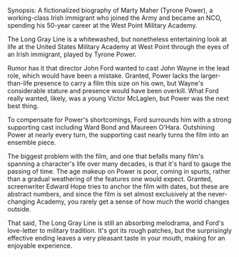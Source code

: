 Synopsis: A fictionalized biography of Marty Maher (Tyrone Power), a working-class Irish immigrant who joined the Army and became an NCO, spending his 50-year career at the West Point Military Academy.

The Long Gray Line is a whitewashed, but nonetheless entertaining look at life at the United States Military Academy at West Point through the eyes of an Irish immigrant, played by Tyrone Power. 

Rumor has it that director John Ford wanted to cast John Wayne in the lead role, which would have been a mistake. Granted, Power lacks the larger-than-life presence to carry a film this size on his own, but Wayne's considerable stature and presence would have been overkill. What Ford really wanted, likely, was a young Victor McLaglen, but Power was the next best thing.

To compensate for Power's shortcomings, Ford surrounds him with a strong supporting cast including Ward Bond and Maureen O'Hara. Outshining Power at nearly every turn, the supporting cast nearly turns the film into an ensemble piece.

The biggest problem with the film, and one that befalls many film's spanning a character's life over many decades, is that it's hard to gauge the passing of time. The age makeup on Power is poor, coming in spurts, rather than a gradual weathering of the features one would expect. Granted, screenwriter Edward Hope tries to anchor the film with dates, but these are abstract numbers, and since the film is set almost exclusively at the never-changing Academy, you rarely get a sense of how much the world changes outside. 

That said, The Long Gray Line is still an absorbing melodrama, and Ford's love-letter to military tradition. It's got its rough patches, but the surprisingly effective ending leaves a very pleasant taste in your mouth, making for an enjoyable experience.



